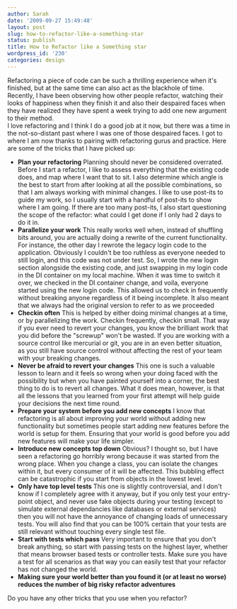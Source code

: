 ```yaml
---
author: Sarah
date: '2009-09-27 15:49:48'
layout: post
slug: how-to-refactor-like-a-something-star
status: publish
title: How to Refactor like a Something star
wordpress_id: '230'
categories: design
---
```


<div>Refactoring a piece of code can be such a thrilling experience when it's finished, but at the same time can also act as the blackhole of time. Recently, I have been observing how other people refactor, watching their looks of happiness when they finish it and also their despaired faces when they have realized they have spent a week trying to add one new argument to their method.</div>

<div>I love refactoring and I think I do a good job at it now, but there was a time in the not-so-distant past where I was one of those despaired faces. I got to where I am now thanks to pairing with refactoring gurus and practice. Here are some of the tricks that I have picked up:
<ul>
<li><strong>Plan your refactoring</strong> Planning should never be considered overrated. Before I start a refactor, I like to assess everything that the existing code does, and map where I want that to sit. I also determine which angle is the best to start from after looking at all the possible combinations, so that I am always working with minimal changes. I like to use post-its to guide my work, so I usually start with a handful of post-its to show where I am going. If there are too many post-its, I also start questioning the scope of the refactor: what could I get done if I only had 2 days to do it in.</li>
<li><strong>Parallelize your work</strong> This really works well when, instead of shuffling bits around, you are actually doing a rewrite of the current functionality. For instance, the other day I rewrote the legacy login code to the application. Obviously I couldn't be too ruthless as everyone needed to still login, and this code was not under test. So, I wrote the new login section alongside the existing code, and just swapping in my login code in the DI container on my local machine. When it was time to switch it over, we checked in the DI container change, and voila, everyone started using the new login code. This allowed us to check in frequently without breaking anyone regardless of it being incomplete. It also meant that we always had the original version to refer to as we proceeded</li>
<li><strong>Checkin often</strong> This is helped by either doing minimal changes at a time, or by parallelizing the work. Checkin frequently, checkin small. That way if you ever need to revert your changes, you know the brilliant work that you did before the "screwup" won't be wasted. If you are working with a source control like mercurial or git, you are in an even better situation, as you still have source control without affecting the rest of your team with your breaking changes.</li>
<li><strong>Never be afraid to revert your changes</strong> This one is such a valuable lesson to learn and it feels so wrong when your doing faced with the possibility but when you have painted yourself into a corner, the best thing to do is to revert all changes. What it does mean, however, is that all the lessons that you learned from your first attempt will help guide your decisions the next time round.</li>
<li><strong>Prepare your system before you add new concepts</strong> I know that refactoring is all about improving your world without adding new functionality but sometimes people start adding new features before the world is setup for them. Ensuring that your world is good before you add new features will make your life simpler.</li>
<li><strong>Introduce new concepts top down</strong> Obvious? I thought so, but I have seen a refactoring go horribly wrong because it was started from the wrong place. When you change a class, you can isolate the changes within it, but every consumer of it will be affected. This bubbling effect can be catastrophic if you start from objects in the lowest level.</li>
<li><strong>Only have top level tests</strong> This one is slightly controversial, and I don't know if I completely agree with it anyway, but if you only test your entry-point object, and never use fake objects during your testing (except to simulate external dependancies like databases or external services) then you will not have the annoyance of changing loads of unnecessary tests. You will also find that you can be 100% certain that your tests are still relevant without touching every single test file. </li>
<li><strong>Start with tests which pass</strong> Very important to ensure that you don't break anything, so start with passing tests on the highest layer, whether that means browser based tests or controller tests. Make sure you have a test for all scenarios as that way you can easily test that your refactor has not changed the world.</li>
<li><strong>Making sure your world better than you found it (or at least no worse) reduces the number of big risky refactor adventures</strong></li>
</ul>
</div>
<div>
Do you have any other tricks that you use when you refactor?
</div>